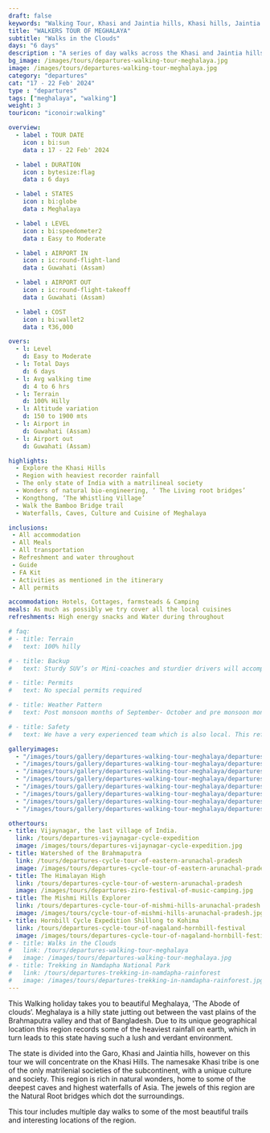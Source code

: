 ```yaml
---
draft: false
keywords: "Walking Tour, Khasi and Jaintia hills, Khasi hills, Jaintia hills , Meghalaya tour, Walking holiday"
title: "WALKERS TOUR OF MEGHALAYA"
subtitle: "Walks in the Clouds"
days: "6 days"
description : "A series of day walks across the Khasi and Jaintia hills of Meghalaya"
bg_image: /images/tours/departures-walking-tour-meghalaya.jpg
image: /images/tours/departures-walking-tour-meghalaya.jpg
category: "departures"
cat: "17 - 22 Feb' 2024"
type : "departures"
tags: ["meghalaya", "walking"]
weight: 3
touricon: "iconoir:walking"

overview:
  - label : TOUR DATE
    icon : bi:sun
    data : 17 - 22 Feb' 2024

  - label : DURATION
    icon : bytesize:flag
    data : 6 days

  - label : STATES
    icon : bi:globe
    data : Meghalaya

  - label : LEVEL
    icon : bi:speedometer2
    data : Easy to Moderate

  - label : AIRPORT IN
    icon : ic:round-flight-land
    data : Guwahati (Assam)

  - label : AIRPORT OUT
    icon : ic:round-flight-takeoff
    data : Guwahati (Assam)

  - label : COST
    icon : bi:wallet2
    data : ₹36,000

overs:
  - l: Level 
    d: Easy to Moderate
  - l: Total Days 
    d: 6 days
  - l: Avg walking time 
    d: 4 to 6 hrs
  - l: Terrain 
    d: 100% Hilly
  - l: Altitude variation 
    d: 150 to 1900 mts
  - l: Airport in 
    d: Guwahati (Assam)
  - l: Airport out 
    d: Guwahati (Assam)  

highlights:
  - Explore the Khasi Hills
  - Region with heaviest recorder rainfall
  - The only state of India with a matrilineal society
  - Wonders of natural bio-engineering, ‘ The Living root bridges’
  - Kongthong, ‘The Whistling Village’
  - Walk the Bamboo Bridge trail
  - Waterfalls, Caves, Culture and Cuisine of Meghalaya

inclusions:
 - All accommodation
 - All Meals
 - All transportation
 - Refreshment and water throughout
 - Guide 
 - FA Kit
 - Activities as mentioned in the itinerary
 - All permits

accommodation: Hotels, Cottages, farmsteads & Camping
meals: As much as possibly we try cover all the local cuisines
refreshments: High energy snacks and Water during throughout

# faq:
# - title: Terrain
#   text: 100% hilly 

# - title: Backup
#   text: Sturdy SUV’s or Mini-coaches and sturdier drivers will accompany you on every trip. These vehicles are along right from your airport pick up to your drop back to the airport.

# - title: Permits
#   text: No special permits required

# - title: Weather Pattern
#   text: Post monsoon months of September- October and pre monsoon months of March-April are very pleasant with blue skies and a fair days. Peak winters are from November to February with the mercury coming down below 10 C, in the evenings, however the days are still favourable for cycling.

# - title: Safety
#   text: We have a very experienced team which is also local. This reflects in the overall safety of our tours. Rest assured your guides know where extra attention is required and when. All our routes are well known to us, we know where the nearest medical facilities are, we know whom to contact if in case of an emergency, we know all the alternate routes in case of road blockages. We have CASEVAC protocols in place to streamline the process in case of emergencies. You can rest easy knowing that in the outdoors in general and this region in particular you are in safe hands with us.

galleryimages:
  - "/images/tours/gallery/departures-walking-tour-meghalaya/departures-walking-tour-meghalaya1.jpg"
  - "/images/tours/gallery/departures-walking-tour-meghalaya/departures-walking-tour-meghalaya2.jpg"
  - "/images/tours/gallery/departures-walking-tour-meghalaya/departures-walking-tour-meghalaya3.jpg"
  - "/images/tours/gallery/departures-walking-tour-meghalaya/departures-walking-tour-meghalaya4.jpg"
  - "/images/tours/gallery/departures-walking-tour-meghalaya/departures-walking-tour-meghalaya5.jpg"
  - "/images/tours/gallery/departures-walking-tour-meghalaya/departures-walking-tour-meghalaya6.jpg"
  - "/images/tours/gallery/departures-walking-tour-meghalaya/departures-walking-tour-meghalaya7.jpg"
  - "/images/tours/gallery/departures-walking-tour-meghalaya/departures-walking-tour-meghalaya8.jpg"

othertours:
- title: Vijaynagar, the last village of India.
  link: /tours/departures-vijaynagar-cycle-expedition
  image: /images/tours/departures-vijaynagar-cycle-expedition.jpg
- title: Watershed of the Brahmaputra
  link: /tours/departures-cycle-tour-of-eastern-arunachal-pradesh
  image: /images/tours/departures-cycle-tour-of-eastern-arunachal-pradesh.jpg
- title: The Himalayan High
  link: /tours/departures-cycle-tour-of-western-arunachal-pradesh
  image: /images/tours/departures-ziro-festival-of-music-camping.jpg
- title: The Mishmi Hills Explorer 
  link: /tours/departures-cycle-tour-of-mishmi-hills-arunachal-pradesh
  image: /images/tours/cycle-tour-of-mishmi-hills-arunachal-pradesh.jpg
- title: Hornbill Cycle Expedition Shillong to Kohima
  link: /tours/departures-cycle-tour-of-nagaland-hornbill-festival
  image: /images/tours/departures-cycle-tour-of-nagaland-hornbill-festival.jpg
# - title: Walks in the Clouds
#   link: /tours/departures-walking-tour-meghalaya
#   image: /images/tours/departures-walking-tour-meghalaya.jpg
# - title: Trekking in Namdapha National Park
#   link: /tours/departures-trekking-in-namdapha-rainforest
#   image: /images/tours/departures-trekking-in-namdapha-rainforest.jpg     
---
```



This Walking holiday takes you to beautiful Meghalaya, 'The Abode of clouds’.   Meghalaya is a hilly state jutting out between the vast plains of the Brahmaputra valley and that of Bangladesh. Due to its unique geographical location this region records some of the heaviest rainfall on earth, which in turn leads to this state having such a lush and verdant environment. 

The state is divided into the Garo, Khasi and Jaintia hills, however on this tour we will concentrate on the Khasi Hills. The namesake Khasi tribe is one of the only matrilenial societies of the subcontinent, with a unique culture and society. This region is rich in natural wonders, home to some of the deepest caves and highest waterfalls of Asia. The jewels of this region are the Natural Root bridges which dot the surroundings. 

This tour includes multiple day walks to some of the most beautiful trails and interesting locations of the region.